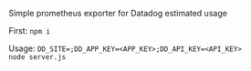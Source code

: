 Simple prometheus exporter for Datadog estimated usage

First:
<code>npm i</code>

Usage:
<code>DD_SITE=<site>;DD_APP_KEY=<APP_KEY>;DD_API_KEY=<API_KEY> node server.js